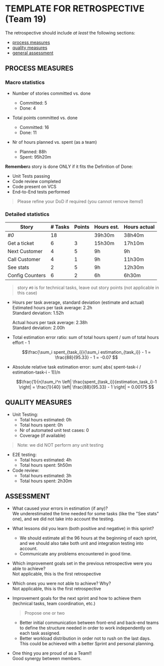 TEMPLATE FOR RETROSPECTIVE (Team 19)
=====================================

The retrospective should include _at least_ the following
sections:

- [process measures](#process-measures)
- [quality measures](#quality-measures)
- [general assessment](#assessment)

## PROCESS MEASURES 

### Macro statistics

- Number of stories committed vs. done
  - Committed: 5
  - Done: 4

- Total points committed vs. done  
  - Committed: 16
  - Done: 11

- Nr of hours planned vs. spent (as a team)
  - Planned: 88h
  - Spent: 95h20m

**Remember**a story is done ONLY if it fits the Definition of Done:  
- Unit Tests passing
- Code review completed
- Code present on VCS
- End-to-End tests performed

> Please refine your DoD if required (you cannot remove items!) 

### Detailed statistics

| Story            | # Tasks | Points | Hours est. | Hours actual |
|------------------|---------|--------|------------|--------------|
| _#0_             |    18   |        |   39h30m   |    38h40m    |
| Get a ticket     |    6    |    3   |   15h30m   |    17h10m    |
| Next Customer    |    4    |    5   |     9h     |      9h      |
| Call Customer    |    4    |    1   |     9h     |    11h30m    |
| See stats        |    2    |    5   |     9h     |    12h30m    |
| Config Counters  |    6    |    2   |     6h     |    6h30m     |
   

> story `#0` is for technical tasks, leave out story points (not applicable in this case)

- Hours per task average, standard deviation (estimate and actual)  
  Estimated hours per task average: 2.2h  
  Standard deviation: 1.52h

  Actual hours per task average: 2.38h  
  Standard deviation: 2.00h

- Total estimation error ratio: sum of total hours spent / sum of total hours effort - 1

    $$\frac{\sum_i spent_{task_i}}{\sum_i estimation_{task_i}} - 1 = \frac{88}{95.33} - 1 = -0.07 $$
    
- Absolute relative task estimation error: sum( abs( spent-task-i / estimation-task-i - 1))/n

    $$\frac{1}{n}\sum_i^n \left| \frac{spent_{task_i}}{estimation_task_i}-1 \right| = \frac{1}{40} \left| \frac{88}{95.33} - 1 \right| = 0.00175 $$
  
## QUALITY MEASURES 

- Unit Testing:
  - Total hours estimated: 0h
  - Total hours spent: 0h
  - Nr of automated unit test cases: 0
  - Coverage (if available)  
> Note: we did NOT perform any unit testing
- E2E testing:
  - Total hours estimated: 4h  
  - Total hours spent: 5h50m
- Code review:
  - Total hours estimated: 3h
  - Total hours spent: 2h30m
  
## ASSESSMENT

- What caused your errors in estimation (if any)?  
  We underestimated the time needed for some tasks (like the "See stats" one), and we did not take into account the testing.

- What lessons did you learn (both positive and negative) in this sprint?  
  - We should estimate all the 96 hours at the beginning of each sprint, and we should also take both unit and integration testing into account.
  - Communicate any problems encountered in good time.

- Which improvement goals set in the previous retrospective were you able to achieve?  
  Not applicable, this is the first retrospective
  
- Which ones you were not able to achieve? Why?  
  Not applicable, this is the first retrospective

- Improvement goals for the next sprint and how to achieve them (technical tasks, team coordination, etc.)  
  > Propose one or two
  - Better initial communication between front-end and back-end teams to define the structure needed in order to work independently on each task assigned.
  - Better workload distribution in order not to rush on the last days. This could be achieved with a better Sprint and personal planning.  

- One thing you are proud of as a Team!!  
Good synergy between members.
